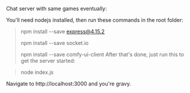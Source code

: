 Chat server with same games eventually:

You'll need nodejs installed, then run these commands in the root folder:

> npm install --save express@4.15.2
>
> npm install --save socket.io
> 
> npm install --save comfy-ui-client
After that's done, just run this to get the server started:

> node index.js

Navigate to http://localhost:3000 and you're gravy.